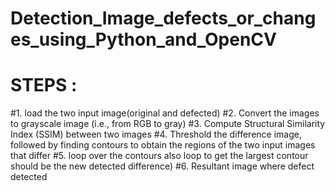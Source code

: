 # Detection_Image_defects_or_changes_using_Python_and_OpenCV
# STEPS :
#1. load the two input image(original and defected)
#2. Convert the images to grayscale image (i.e., from RGB to gray)
#3. Compute Structural Similarity Index (SSIM) between two images
#4. Threshold the difference image, followed by finding contours to obtain the regions of the two input images that differ
#5. loop over the contours also loop to get the largest contour should be the new detected difference)
#6. Resultant image where defect detected
